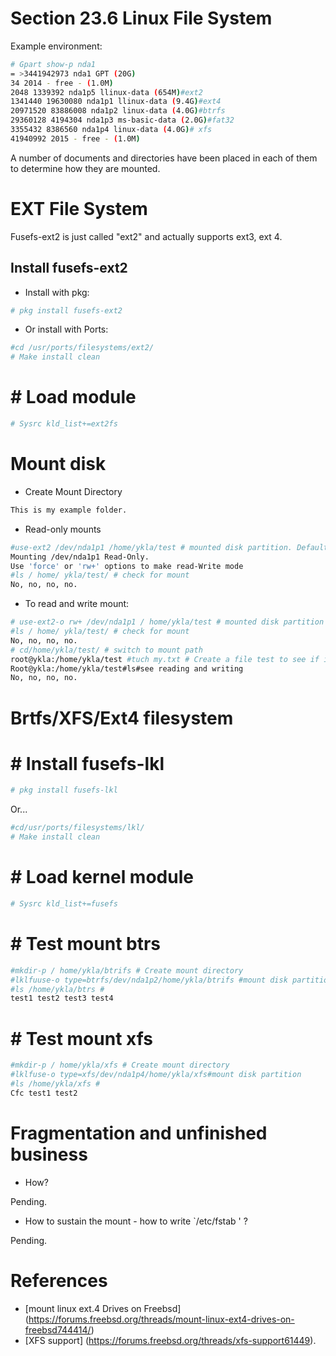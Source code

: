 # Section 23.6 Linux File System

Example environment:

```sh '
# Gpart show-p nda1
= >3441942973 nda1 GPT (20G)
34 2014 - free - (1.0M)
2048 1339392 nda1p5 llinux-data (654M)#ext2
1341440 19630080 nda1p1 llinux-data (9.4G)#ext4
20971520 83886008 nda1p2 linux-data (4.0G)#btrfs
29360128 4194304 nda1p3 ms-basic-data (2.0G)#fat32
3355432 8386560 nda1p4 linux-data (4.0G)# xfs
41940992 2015 - free - (1.0M)
````

A number of documents and directories have been placed in each of them to determine how they are mounted.

# EXT File System

Fusefs-ext2 is just called "ext2" and actually supports ext3, ext 4.

## Install fusefs-ext2

- Install with pkg:

```sh '
# pkg install fusefs-ext2
````

- Or install with Ports:

```sh '
#cd /usr/ports/filesystems/ext2/
# Make install clean
````

# # Load module #

```sh '
# Sysrc kld_list+=ext2fs
````

# Mount disk #

- Create Mount Directory

```sh '
This is my example folder.
````

- Read-only mounts

```sh '
#use-ext2 /dev/nda1p1 /home/ykla/test # mounted disk partition. Default as read-only
Mounting /dev/nda1p1 Read-Only.
Use 'force' or 'rw+' options to make read-Write mode
#ls / home/ ykla/test/ # check for mount
No, no, no, no.
````

- To read and write mount:

```sh '
# use-ext2-o rw+ /dev/nda1p1 / home/ykla/test # mounted disk partition to write
#ls / home/ ykla/test/ # check for mount
No, no, no, no.
# cd/home/ykla/test/ # switch to mount path
root@ykla:/home/ykla/test #tuch my.txt # Create a file test to see if it can be written
Root@ykla:/home/ykla/test#ls#see reading and writing
No, no, no, no.
````

# Brtfs/XFS/Ext4 filesystem

# # Install fusefs-lkl

```sh '
# pkg install fusefs-lkl
````

Or...

```sh '
#cd/usr/ports/filesystems/lkl/
# Make install clean
````

# # Load kernel module #

```sh '
# Sysrc kld_list+=fusefs
````

# # Test mount btrs

```sh '
#mkdir-p / home/ykla/btrifs # Create mount directory
#lklfuuse-o type=btrfs/dev/nda1p2/home/ykla/btrifs #mount disk partition
#ls /home/ykla/btrs #
test1 test2 test3 test4
````

# # Test mount xfs

```sh '
#mkdir-p / home/ykla/xfs # Create mount directory
#lklfuse-o type=xfs/dev/nda1p4/home/ykla/xfs#mount disk partition
#ls /home/ykla/xfs #
Cfc test1 test2
````

# Fragmentation and unfinished business

- How?

Pending.

- How to sustain the mount - how to write `/etc/fstab ' ?

Pending.


# References

- [mount linux ext.4 Drives on Freebsd] (https://forums.freebsd.org/threads/mount-linux-ext4-drives-on-freebsd744414/)
- [XFS support] (https://forums.freebsd.org/threads/xfs-support61449).
